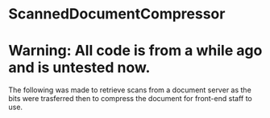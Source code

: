 # ScannedDocumentCompressor

# Warning: All code is from a while ago and is untested now. 

The following was made to retrieve scans from a document server as the bits were trasferred then to compress the document for front-end staff to use.
